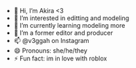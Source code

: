 - 👋 Hi, I’m Akira <3
- 👀 I’m interested in editting and modeling
- 🌱 I’m currently learning modeling more
- 💞️ I’m a former editor and producer
- 📫 @v3ggah on Instagram 
- 😄 Pronouns: she/he/they
- ⚡ Fun fact: im in love with roblox

<!---
hereforthefun/hereforthefun is a ✨ special ✨ repository because its `README.md` (this file) appears on your GitHub profile.
You can click the Preview link to take a look at your changes.
--->
